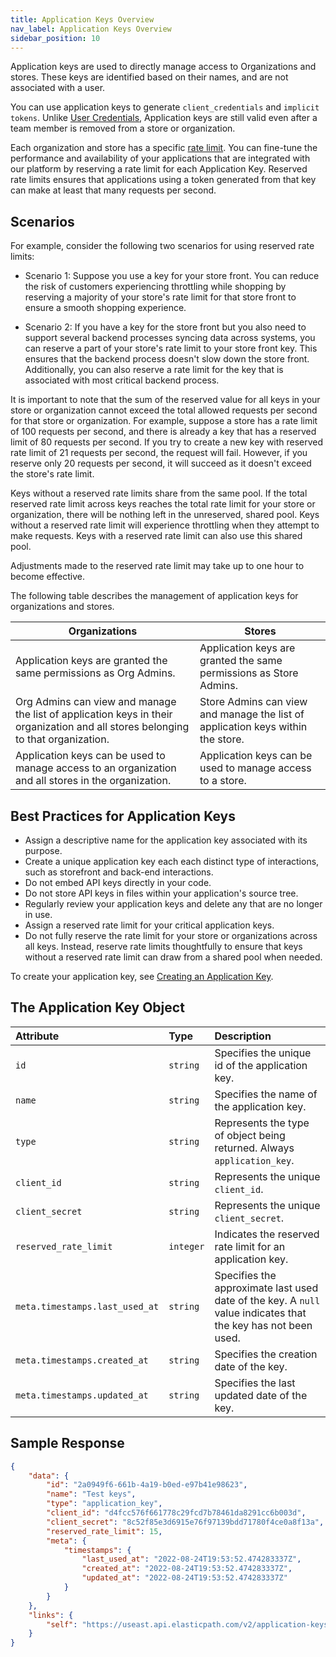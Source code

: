 ```yaml
---
title: Application Keys Overview
nav_label: Application Keys Overview
sidebar_position: 10
---
```


Application keys are used to directly manage access to Organizations and stores. These keys are identified based on their names, and are not associated with a user.

You can use application keys to generate `client_credentials` and `implicit tokens`. Unlike [User Credentials](/guides/Getting%20Started/authentication/security#user-credentials), Application keys are still valid even after a team member is removed from a store or organization.

Each organization and store has a specific [rate limit](/guides/Getting%20Started/api-overview/rate-limits). You can fine-tune the performance and availability of your applications that are integrated with our platform by reserving a rate limit for each Application Key. Reserved rate limits ensures that applications using a token generated from that key can make at least that many requests per second.

## Scenarios

For example, consider the following two scenarios for using reserved rate limits:

- Scenario 1: Suppose you use a key for your store front. You can reduce the risk of customers experiencing throttling while shopping by reserving a majority of your store's rate limit for that store front to ensure a smooth shopping experience.

- Scenario 2: If you have a key for the store front but you also need to support several backend processes syncing data across systems, you can reserve a part of your store's rate limit to your store front key. This ensures that the backend process doesn't slow down the store front. Additionally, you can also reserve a rate limit for the key that is associated with most critical backend process.

It is important to note that the sum of the reserved value for all keys in your store or organization cannot exceed the total allowed requests per second for that store or organization. For example, suppose a store has a rate limit of 100 requests per second, and there is already a key that has a reserved limit of 80 requests per second. If you try to create a new key with reserved rate limit of 21 requests per second, the request will fail. However, if you reserve only 20 requests per second, it will succeed as it doesn't exceed the store's rate limit.

Keys without a reserved rate limits share from the same pool. If the total reserved rate limit across keys reaches the total rate limit for your store or organization, there will be nothing left in the unreserved, shared pool. Keys without a reserved rate limit will experience throttling when they attempt to make requests. Keys with a reserved rate limit can also use this shared pool.

Adjustments made to the reserved rate limit may take up to one hour to become effective.

The following table describes the management of application keys for organizations and stores.

| Organizations | Stores | 
| --------------- | -------- | 
| Application keys are granted the same permissions as Org Admins. | Application keys are granted the same permissions as Store Admins. |
| Org Admins can view and manage the list of application keys in their organization and all stores belonging to that organization. | Store Admins can view and manage the list of application keys within the store. |
| Application keys can be used to manage access to an organization and all stores in the organization. | Application keys can be used to manage access to a store. |

## Best Practices for Application Keys

- Assign a descriptive name for the application key associated with its purpose.
- Create a unique application key each each distinct type of interactions, such as storefront and back-end interactions.
- Do not embed API keys directly in your code.
- Do not store API keys in files within your application's source tree.
- Regularly review your application keys and delete any that are no longer in use.
- Assign a reserved rate limit for your critical application keys.
- Do not fully reserve the rate limit for your store or organizations across all keys. Instead, reserve rate limits thoughtfully to ensure that keys without a reserved rate limit can draw from a shared pool when needed.

To create your application key, see [Creating an Application Key](/guides/Getting%20Started/authentication/application-keys/application-keys-cm).

## The Application Key Object

| Attribute | Type | Description |
| :--- | :--- | :---- |
| `id` | `string` | Specifies the unique id of the application key. |
| `name` | `string` | Specifies the name of the application key. |
| `type` | `string` | Represents the type of object being returned. Always `application_key`. |
| `client_id` | `string` | Represents the unique  `client_id`. |
| `client_secret` | `string` | Represents the unique `client_secret`. |
| `reserved_rate_limit` | `integer` | Indicates the reserved rate limit for an application key.
| `meta.timestamps.last_used_at` | `string` | Specifies the approximate last used date of the key. A `null` value indicates that the key has not been used. |
| `meta.timestamps.created_at` | `string` | Specifies the creation date of the key. |
| `meta.timestamps.updated_at` | `string` | Specifies the last updated date of the key. |

## Sample Response

```json
{
    "data": {
        "id": "2a0949f6-661b-4a19-b0ed-e97b41e98623",
        "name": "Test keys",
        "type": "application_key",
        "client_id": "d4fcc576f661778c29fcd7b78461da8291cc6b003d",
        "client_secret": "8c52f85e3d6915e76f97139bdd71780f4ce0a8f13a",
        "reserved_rate_limit": 15,
        "meta": {
            "timestamps": {
                "last_used_at": "2022-08-24T19:53:52.474283337Z",
                "created_at": "2022-08-24T19:53:52.474283337Z",
                "updated_at": "2022-08-24T19:53:52.474283337Z"
            }
        }
    },
    "links": {
        "self": "https://useast.api.elasticpath.com/v2/application-keys/2a0949f6-661b-4a19-b0ed-e97b41e98623"
    }
}
```
